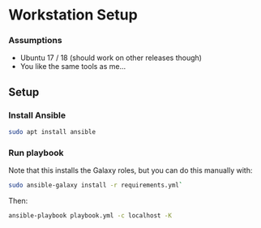 Workstation Setup
=================

### Assumptions

 * Ubuntu 17 / 18 (should work on other releases though)
 * You like the same tools as me...

Setup
-----

### Install Ansible

```bash
sudo apt install ansible
```

### Run playbook

Note that this installs the Galaxy roles, 
but you can do this manually with:

```bash
sudo ansible-galaxy install -r requirements.yml`
```

Then: 

```bash
ansible-playbook playbook.yml -c localhost -K
```
